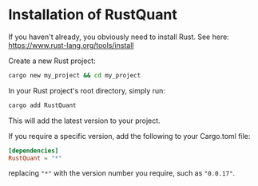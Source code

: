 # Installation of RustQuant

If you haven't already, you obviously need to install Rust.
See here: https://www.rust-lang.org/tools/install

Create a new Rust project:

```bash
cargo new my_project && cd my_project
```

In your Rust project's root directory, simply run: 

```bash
cargo add RustQuant
```

This will add the latest version to your project.

If you require a specific version, add the following to your Cargo.toml file:

```toml
[dependencies]
RustQuant = "*"
```

replacing `"*"` with the version number you require, such as `"0.0.17"`.

